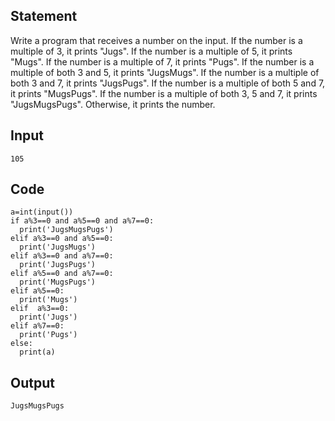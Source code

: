 ## Statement
Write a program that receives a number on the input.
If the number is a multiple of 3, it prints "Jugs". 
If the number is a multiple of 5, it prints "Mugs".
If the number is a multiple of 7, it prints "Pugs".
If the number is a multiple of both 3 and 5, it prints "JugsMugs".
If the number is a multiple of both 3 and 7, it prints "JugsPugs".
If the number is a multiple of both 5 and 7, it prints "MugsPugs".
If the number is a multiple of both 3, 5 and 7, it prints "JugsMugsPugs".
Otherwise, it prints the number.


## Input
```
105

```

## Code
```
a=int(input())
if a%3==0 and a%5==0 and a%7==0:
  print('JugsMugsPugs')
elif a%3==0 and a%5==0:
  print('JugsMugs')
elif a%3==0 and a%7==0:
  print('JugsPugs')
elif a%5==0 and a%7==0:
  print('MugsPugs')
elif a%5==0:
  print('Mugs')
elif  a%3==0:
  print('Jugs')
elif a%7==0:
  print('Pugs')
else:
  print(a)
```

## Output
```
JugsMugsPugs
```
